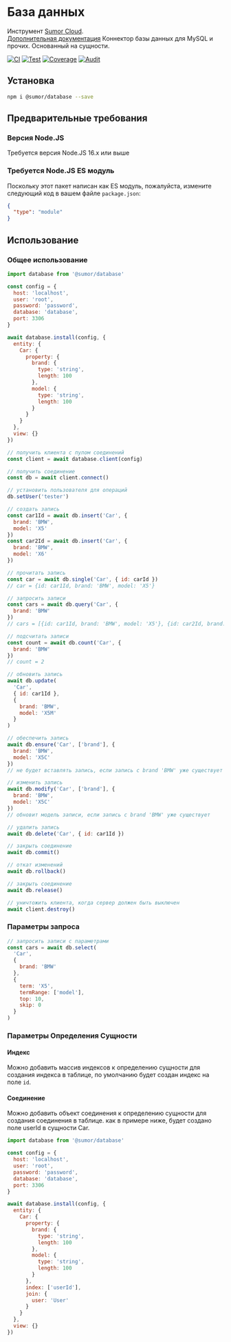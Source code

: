 # База данных

Инструмент [Sumor Cloud](https://sumor.cloud).  
[Дополнительная документация](https://sumor.cloud/database)
Коннектор базы данных для MySQL и прочих. Основанный на сущности.

[![CI](https://github.com/sumor-cloud/database/actions/workflows/ci.yml/badge.svg)](https://github.com/sumor-cloud/database/actions/workflows/ci.yml)
[![Test](https://github.com/sumor-cloud/database/actions/workflows/ut.yml/badge.svg)](https://github.com/sumor-cloud/database/actions/workflows/ut.yml)
[![Coverage](https://github.com/sumor-cloud/database/actions/workflows/coverage.yml/badge.svg)](https://github.com/sumor-cloud/database/actions/workflows/coverage.yml)
[![Audit](https://github.com/sumor-cloud/database/actions/workflows/audit.yml/badge.svg)](https://github.com/sumor-cloud/database/actions/workflows/audit.yml)

## Установка

```bash
npm i @sumor/database --save
```

## Предварительные требования

### Версия Node.JS

Требуется версия Node.JS 16.x или выше

### Требуется Node.JS ES модуль

Поскольку этот пакет написан как ES модуль,
пожалуйста, измените следующий код в вашем файле `package.json`:

```json
{
  "type": "module"
}
```

## Использование

### Общее использование

```js
import database from '@sumor/database'

const config = {
  host: 'localhost',
  user: 'root',
  password: 'password',
  database: 'database',
  port: 3306
}

await database.install(config, {
  entity: {
    Car: {
      property: {
        brand: {
          type: 'string',
          length: 100
        },
        model: {
          type: 'string',
          length: 100
        }
      }
    }
  },
  view: {}
})

// получить клиента с пулом соединений
const client = await database.client(config)

// получить соединение
const db = await client.connect()

// установить пользователя для операций
db.setUser('tester')

// создать запись
const car1Id = await db.insert('Car', {
  brand: 'BMW',
  model: 'X5'
})
const car2Id = await db.insert('Car', {
  brand: 'BMW',
  model: 'X6'
})

// прочитать запись
const car = await db.single('Car', { id: carId })
// car = {id: car1Id, brand: 'BMW', model: 'X5'}

// запросить записи
const cars = await db.query('Car', {
  brand: 'BMW'
})
// cars = [{id: car1Id, brand: 'BMW', model: 'X5'}, {id: car2Id, brand: 'BMW', model: 'X6'}]

// подсчитать записи
const count = await db.count('Car', {
  brand: 'BMW'
})
// count = 2

// обновить запись
await db.update(
  'Car',
  { id: car1Id },
  {
    brand: 'BMW',
    model: 'X5M'
  }
)

// обеспечить запись
await db.ensure('Car', ['brand'], {
  brand: 'BMW',
  model: 'X5C'
})
// не будет вставлять запись, если запись с brand 'BMW' уже существует

// изменить запись
await db.modify('Car', ['brand'], {
  brand: 'BMW',
  model: 'X5C'
})
// обновит модель записи, если запись с brand 'BMW' уже существует

// удалить запись
await db.delete('Car', { id: car1Id })

// закрыть соединение
await db.commit()

// откат изменений
await db.rollback()

// закрыть соединение
await db.release()

// уничтожить клиента, когда сервер должен быть выключен
await client.destroy()
```

### Параметры запроса

```js
// запросить записи с параметрами
const cars = await db.select(
  'Car',
  {
    brand: 'BMW'
  },
  {
    term: 'X5',
    termRange: ['model'],
    top: 10,
    skip: 0
  }
)
```

### Параметры Определения Сущности

#### Индекс

Можно добавить массив индексов к определению сущности для создания индекса в таблице, по умолчанию будет создан индекс на поле `id`.

#### Соединение

Можно добавить объект соединения к определению сущности для создания соединения в таблице.
как в примере ниже, будет создано поле userId в сущности Car.

```js
import database from '@sumor/database'

const config = {
  host: 'localhost',
  user: 'root',
  password: 'password',
  database: 'database',
  port: 3306
}

await database.install(config, {
  entity: {
    Car: {
      property: {
        brand: {
          type: 'string',
          length: 100
        },
        model: {
          type: 'string',
          length: 100
        }
      },
      index: ['userId'],
      join: {
        user: 'User'
      }
    }
  },
  view: {}
})
```
